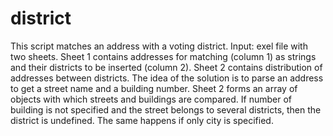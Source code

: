 # district

This script matches an address with a voting district.
Input: exel file with two sheets. Sheet 1 contains addresses for matching (column 1) as strings and their districts to be inserted (column 2). Sheet 2 contains distribution of addresses between districts.
The idea of the solution is to parse an address to get a street name and a building number. Sheet 2 forms an array of objects with which streets and buildings are compared. If number of building is not specified and the street belongs to several districts, then the district is undefined. The same happens if only city is specified.

